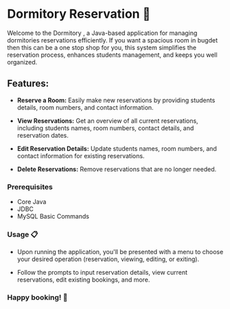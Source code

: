 # Dormitory Reservation 🏨

Welcome to the Dormitory , a Java-based application for managing dormitories reservations efficiently. If you want a spacious room in bugdet then this can be a one stop shop for you, this system simplifies the reservation process, enhances students management, and keeps you well organized.

## Features: 

- **Reserve a Room:** Easily make new reservations by providing students details, room numbers, and contact information.

- **View Reservations:** Get an overview of all current reservations, including students names, room numbers, contact details, and reservation dates.

- **Edit Reservation Details:** Update students names, room numbers, and contact information for existing reservations.

- **Delete Reservations:** Remove reservations that are no longer needed.

### Prerequisites

- Core Java
- JDBC
- MySQL Basic Commands

### Usage 📋
- Upon running the application, you'll be presented with a menu to choose your desired operation (reservation, viewing, editing, or exiting).

- Follow the prompts to input reservation details, view current reservations, edit existing bookings, and more.

### Happy booking! 🌆
